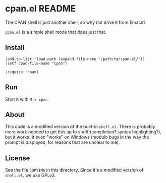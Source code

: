# cpan.el README

The CPAN shell is just another shell, so why not drive it from Emacs?

`cpan.el` is a simple shell mode that does just that.

## Install

```
(add-to-list 'load-path (expand-file-name "/path/to/cpan-el/"))
(setf cpan-file-name "cpan")

(require 'cpan)
```

## Run

Start it with `M-x cpan`.

## About

This code is a modified version of the built-in `shell.el`.  There is
probably more work needed to get this up to snuff (completion? syntax
highlighting?), but it works.  It even "works" on Windows (modulo bugs
in the way the prompt is displayed, for reasons that are unclear to
me).

## License

See the file `COPYING` in this directory.  Since it's a modified
version of `shell.el`, we use GPLv3.
